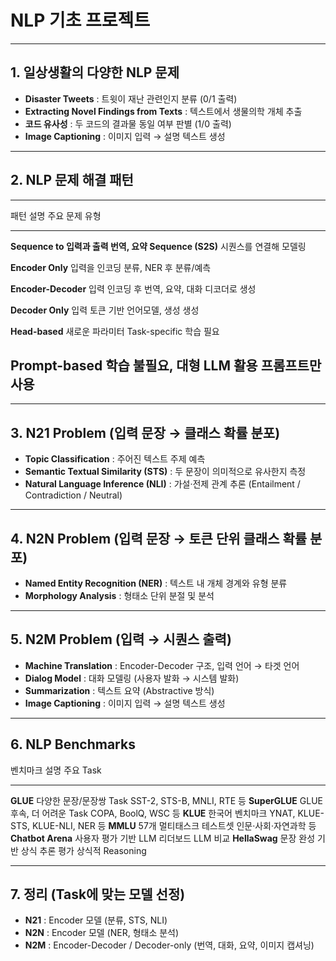# NLP 기초 프로젝트

------------------------------------------------------------------------

## 1. 일상생활의 다양한 NLP 문제

-   **Disaster Tweets** : 트윗이 재난 관련인지 분류 (0/1 출력)
-   **Extracting Novel Findings from Texts** : 텍스트에서 생물의학 개체 추출
-   **코드 유사성** : 두 코드의 결과물 동일 여부 판별 (1/0 출력)
-   **Image Captioning** : 이미지 입력 → 설명 텍스트 생성

------------------------------------------------------------------------

## 2. NLP 문제 해결 패턴

  -----------------------------------------------------------------------------
  패턴                  설명            주요 문제 유형
  --------------------- --------------- ---------------------------------------
  **Sequence to         입력과 출력     번역, 요약
  Sequence (S2S)**      시퀀스를 연결해 
                        모델링          

  **Encoder Only**      입력을 인코딩   분류, NER
                        후 분류/예측    

  **Encoder-Decoder**   입력 인코딩 후  번역, 요약, 대화
                        디코더로 생성   

  **Decoder Only**      입력 토큰 기반  언어모델, 생성
                        생성            

  **Head-based**        새로운 파라미터 Task-specific
                        학습 필요       

  **Prompt-based**      학습 불필요,    대형 LLM 활용
                        프롬프트만 사용 
  -----------------------------------------------------------------------------

------------------------------------------------------------------------

## 3. N21 Problem (입력 문장 → 클래스 확률 분포)

-   **Topic Classification** : 주어진 텍스트 주제 예측
-   **Semantic Textual Similarity (STS)** : 두 문장이 의미적으로
    유사한지 측정
-   **Natural Language Inference (NLI)** : 가설·전제 관계 추론
    (Entailment / Contradiction / Neutral)

------------------------------------------------------------------------

## 4. N2N Problem (입력 문장 → 토큰 단위 클래스 확률 분포)

-   **Named Entity Recognition (NER)** : 텍스트 내 개체 경계와 유형
    분류
-   **Morphology Analysis** : 형태소 단위 분절 및 분석

------------------------------------------------------------------------

## 5. N2M Problem (입력 → 시퀀스 출력)

-   **Machine Translation** : Encoder-Decoder 구조, 입력 언어 → 타겟
    언어
-   **Dialog Model** : 대화 모델링 (사용자 발화 → 시스템 발화)
-   **Summarization** : 텍스트 요약 (Abstractive 방식)
-   **Image Captioning** : 이미지 입력 → 설명 텍스트 생성

------------------------------------------------------------------------

## 6. NLP Benchmarks

  벤치마크            설명                            주요 Task
  ------------------- ------------------------------- ----------------------------------
  **GLUE**            다양한 문장/문장쌍 Task         SST-2, STS-B, MNLI, RTE 등
  **SuperGLUE**       GLUE 후속, 더 어려운 Task       COPA, BoolQ, WSC 등
  **KLUE**            한국어 벤치마크                 YNAT, KLUE-STS, KLUE-NLI, NER 등
  **MMLU**            57개 멀티태스크 테스트셋        인문·사회·자연과학 등
  **Chatbot Arena**   사용자 평가 기반 LLM 리더보드   LLM 비교
  **HellaSwag**       문장 완성 기반 상식 추론 평가   상식적 Reasoning

------------------------------------------------------------------------

## 7. 정리 (Task에 맞는 모델 선정)

-   **N21** : Encoder 모델 (분류, STS, NLI)
-   **N2N** : Encoder 모델 (NER, 형태소 분석)
-   **N2M** : Encoder-Decoder / Decoder-only (번역, 대화, 요약, 이미지
    캡셔닝)
